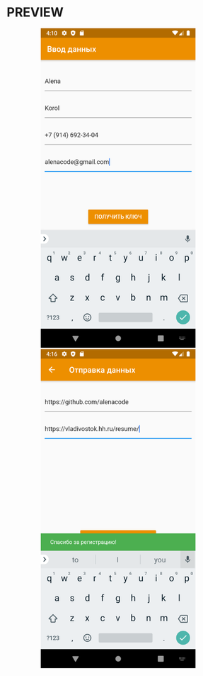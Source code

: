 # PREVIEW

<p align="center">
  <img src="screen1.png" width="350" alt="new 1">
  <img src="screen2.png" width="350" alt="new 2">
</p>
